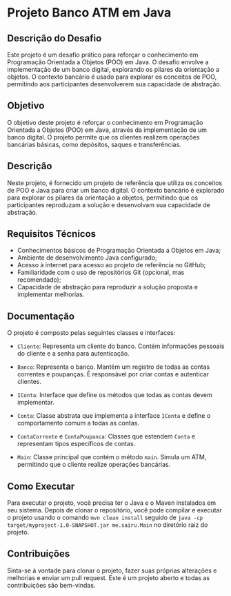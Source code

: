 # Projeto Banco ATM em Java

## Descrição do Desafio

Este projeto é um desafio prático para reforçar o conhecimento em Programação Orientada a Objetos (POO) em Java. O desafio envolve a implementação de um banco digital, explorando os pilares da orientação a objetos. O contexto bancário é usado para explorar os conceitos de POO, permitindo aos participantes desenvolverem sua capacidade de abstração.

## Objetivo

O objetivo deste projeto é reforçar o conhecimento em Programação Orientada a Objetos (POO) em Java, através da implementação de um banco digital. O projeto permite que os clientes realizem operações bancárias básicas, como depósitos, saques e transferências.

## Descrição

Neste projeto, é fornecido um projeto de referência que utiliza os conceitos de POO e Java para criar um banco digital. O contexto bancário é explorado para explorar os pilares da orientação a objetos, permitindo que os participantes reproduzam a solução e desenvolvam sua capacidade de abstração.

## Requisitos Técnicos

- Conhecimentos básicos de Programação Orientada a Objetos em Java;
- Ambiente de desenvolvimento Java configurado;
- Acesso à internet para acesso ao projeto de referência no GitHub;
- Familiaridade com o uso de repositórios Git (opcional, mas recomendado);
- Capacidade de abstração para reproduzir a solução proposta e implementar melhorias.

## Documentação

O projeto é composto pelas seguintes classes e interfaces:

- `Cliente`: Representa um cliente do banco. Contém informações pessoais do cliente e a senha para autenticação.

- `Banco`: Representa o banco. Mantém um registro de todas as contas correntes e poupanças. É responsável por criar contas e autenticar clientes.

- `IConta`: Interface que define os métodos que todas as contas devem implementar.

- `Conta`: Classe abstrata que implementa a interface `IConta` e define o comportamento comum a todas as contas.

- `ContaCorrente` e `ContaPoupanca`: Classes que estendem `Conta` e representam tipos específicos de contas.

- `Main`: Classe principal que contém o método `main`. Simula um ATM, permitindo que o cliente realize operações bancárias.

## Como Executar

Para executar o projeto, você precisa ter o Java e o Maven instalados em seu sistema. Depois de clonar o repositório, você pode compilar e executar o projeto usando o comando `mvn clean install` seguido de `java -cp target/myproject-1.0-SNAPSHOT.jar me.sairu.Main` no diretório raiz do projeto.

## Contribuições

Sinta-se à vontade para clonar o projeto, fazer suas próprias alterações e melhorias e enviar um pull request. Este é um projeto aberto e todas as contribuições são bem-vindas.